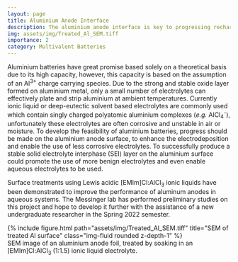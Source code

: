 ```yaml
---
layout: page
title: Aluminium Anode Interface
description: The aluminium anode interface is key to progressing rechargeable aluminium battery research, particularly in aqueous systems.
img: assets/img/Treated_Al_SEM.tiff
importance: 2
category: Multivalent Batteries
---
```

Aluminium batteries have great promise based solely on a theoretical basis due to its high capacity, however, this capacity is based on the assumption of an Al<sup>3+</sup> charge carrying species. Due to the strong and stable oxide layer formed on aluminium metal, only a small number of electrolytes can effectively plate and strip aluminium at ambient temperatures. Currently ionic liquid or deep-eutectic solvent based electrolytes are commonly used which contain singly charged polyatomic aluminium complexes (*e.g.* AlCl<sub>4</sub><sup>-</sup>), unfortunately these electrolytes are often corrosive and unstable in air or moisture. To develop the feasibility of aluminium batteries, progress should be made on the aluminium anode surface, to enhance the electrodeposition and enable the use of less corrosive electrolytes. To successfully produce a stable solid electrolyte interphase (SEI) layer on the aluminium surface could promote the use of more benign electrolytes and even enable aqueous electrolytes to be used.

Surface treatments using Lewis acidic [EMIm]Cl:AlCl<sub>3</sub> ionic liquids have been demonstrated to improve the performance of aluminum anodes in aqueous systems. The Messinger lab has performed preliminary studies on this project and hope to develop it further with the assistance of a new undergraduate researcher in the Spring 2022 semester.

<div class="row">
    <div class="col-sm mt-3 mt-md-0">
        {% include figure.html path="assets/img/Treated_Al_SEM.tiff" title="SEM of treated Al surface" class="img-fluid rounded z-depth-1" %}
    </div>
</div>
<div class="caption">
    SEM image of an aluminium anode foil, treated by soaking in an [EMIm]Cl:AlCl<sub>3</sub> (1:1.5) ionic liquid electrolyte.
</div>
